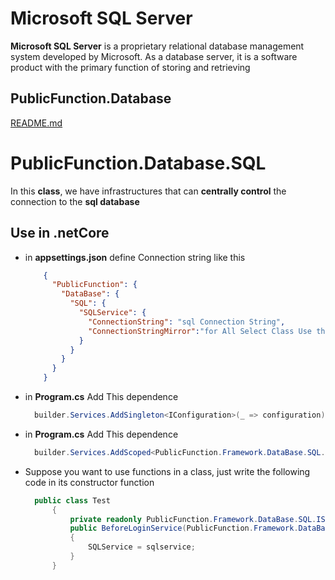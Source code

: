 # Microsoft SQL Server

**Microsoft SQL Server** is a proprietary relational database management system developed by Microsoft. As a database server, it is a software product with the primary function of storing and retrieving


## PublicFunction.Database

[README.md](https://github.com/rayanabniro/PublicFunction/blob/main/PublicFunction/DataBase/README.md "README.md")

# PublicFunction.Database.SQL

In this **class**, we have infrastructures that can **centrally control** the connection to the **sql database**

## Use in .netCore
- in **appsettings.json** define Connection string like this
    ```json
        {
          "PublicFunction": {
            "DataBase": {
              "SQL": {
                "SQLService": {
                  "ConnectionString": "sql Connection String",
                  "ConnectionStringMirror":"for All Select Class Use this Connection String"
                }
              }
            }
          }
        }
    ```
- in **Program.cs**  Add This dependence
  ```C#
    builder.Services.AddSingleton<IConfiguration>(_ => configuration);
  ```
- in **Program.cs**  Add This dependence
  ```C#
    builder.Services.AddScoped<PublicFunction.Framework.DataBase.SQL.ISQLService, PublicFunction.Framework.DataBase.SQL.SQLService>();
  ```
- Suppose you want to use functions in a class, just write the following code in its constructor function
  ```C#
    public class Test
    	{
    		private readonly PublicFunction.Framework.DataBase.SQL.ISQLService SQLService;
    		public BeforeLoginService(PublicFunction.Framework.DataBase.SQL.ISQLService sqlservice)
    		{
    		    SQLService = sqlservice;
    		}
    	}
  ```
